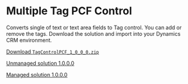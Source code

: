 # Multiple Tag PCF Control 
Converts single of text or text area fields to Tag control. You can add or remove the tags.
Download the solution and import into your Dynamics CRM environment.


[Download `TagControlPCF_1_0_0_0.zip`](../raw/master/Solution/TagControlPCF_1_0_0_0.zip)


[Unmanaged solution 1.0.0.0](https://github.com/durgaprasadkatari/TagControl.PCF/raw/master/Solution/TagControlPCF_1_0_0_0_managed.zip)

[Managed solution 1.0.0.0](/Solution/TagControlPCF_1_0_0_0_managed.zip)
